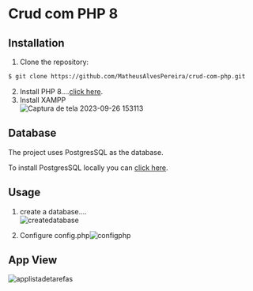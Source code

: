 # Crud com PHP 8

## Installation

1. Clone the repository:

```bash
$ git clone https://github.com/MatheusAlvesPereira/crud-com-php.git
```

2. Install PHP 8....[click here](https://www.php.net/downloads).
3. Install XAMPP <br> ![Captura de tela 2023-09-26 153113](https://github.com/MatheusAlvesPereira/crud-com-php/assets/99885299/9d28be4b-ad62-4aef-8b31-aa02354e8130)


## Database
The project uses PostgresSQL as the database.

To install PostgresSQL locally you can [click here](https://www.postgresql.org/download/).

## Usage

1. create a database.... <br> ![createdatabase](https://github.com/MatheusAlvesPereira/crud-com-php/assets/99885299/4d523ccb-2bb5-4dfa-96a9-ad2e1f9eac8d)

2. Configure config.php![configphp](https://github.com/MatheusAlvesPereira/crud-com-php/assets/99885299/e4bf6084-715d-41a5-aa0d-4d813a969207)

## App View
![applistadetarefas](https://github.com/MatheusAlvesPereira/crud-com-php/assets/99885299/54cb3dfa-4ae1-4898-a948-1863478e5f8a)
